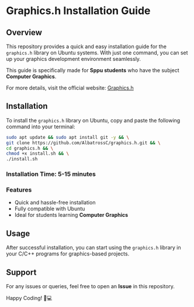 # Graphics.h Installation Guide

## Overview
This repository provides a quick and easy installation guide for the `graphics.h` library on Ubuntu systems. With just one command, you can set up your graphics development environment seamlessly.

This guide is specifically made for **Sppu students** who have the subject **Computer Graphics**.

For more details, visit the official website: [Graphics.h](https://albatrossc.github.io/graphics.h/)

## Installation
To install the `graphics.h` library on Ubuntu, copy and paste the following command into your terminal:

```sh
sudo apt update && sudo apt install git -y && \
git clone https://github.com/AlbatrossC/graphics.h.git && \
cd graphics.h && \
chmod +x install.sh && \
./install.sh
```

### Installation Time: 5-15 minutes

### Features
- Quick and hassle-free installation
- Fully compatible with Ubuntu
- Ideal for students learning **Computer Graphics**

## Usage
After successful installation, you can start using the `graphics.h` library in your C/C++ programs for graphics-based projects.

## Support
For any issues or queries, feel free to open an **Issue** in this repository.

Happy Coding! 🎨💻

